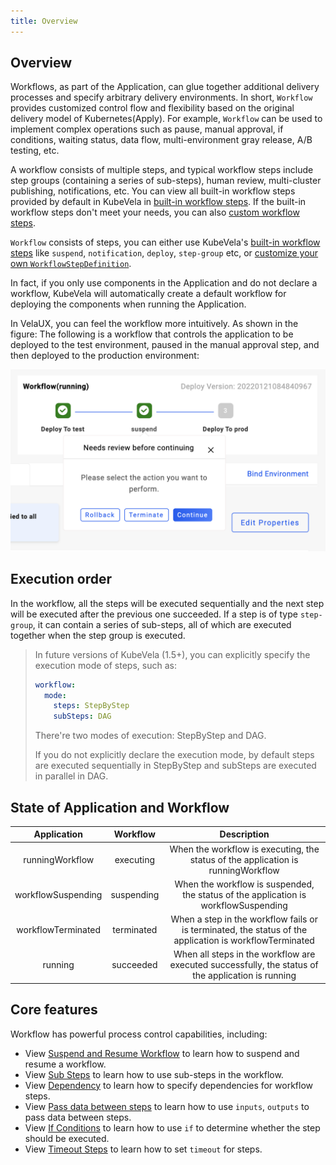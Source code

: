 ```yaml
---
title: Overview
---
```


## Overview

Workflows, as part of the Application, can glue together additional delivery processes and specify arbitrary delivery environments. In short, `Workflow` provides customized control flow and flexibility based on the original delivery model of Kubernetes(Apply). For example, `Workflow` can be used to implement complex operations such as pause, manual approval, if conditions, waiting status, data flow, multi-environment gray release, A/B testing, etc.

A workflow consists of multiple steps, and typical workflow steps include step groups (containing a series of sub-steps), human review, multi-cluster publishing, notifications, etc. You can view all built-in workflow steps provided by default in KubeVela in [built-in workflow steps](./built-in-workflow-defs). If the built-in workflow steps don't meet your needs, you can also [custom workflow steps](../../platform-engineers/workflow/workflow).

`Workflow` consists of steps, you can either use KubeVela's [built-in workflow steps](./built-in-workflow-defs) like `suspend`, `notification`, `deploy`, `step-group` etc, or [customize your own `WorkflowStepDefinition`](../../platform-engineers/workflow/workflow).

In fact, if you only use components in the Application and do not declare a workflow, KubeVela will automatically create a default workflow for deploying the components when running the Application.

In VelaUX, you can feel the workflow more intuitively. As shown in the figure: The following is a workflow that controls the application to be deployed to the test environment, paused in the manual approval step, and then deployed to the production environment:

![continue-workflow](../../resources/continue-workflow.png)

## Execution order

In the workflow, all the steps will be executed sequentially and the next step will be executed after the previous one succeeded. If a step is of type `step-group`, it can contain a series of sub-steps, all of which are executed together when the step group is executed.

> In future versions of KubeVela (1.5+), you can explicitly specify the execution mode of steps, such as:
> ```yaml
> workflow:
>   mode:
>     steps: StepByStep
>     subSteps: DAG
> ```
> There're two modes of execution: StepByStep and DAG.
> 
> If you do not explicitly declare the execution mode, by default steps are executed sequentially in StepByStep and subSteps are executed in parallel in DAG.

## State of Application and Workflow

|  Application   |  Workflow  |                 Description                  |
| :-------: | :----: | :-----------------------------------: |
|    runningWorkflow    | executing |      When the workflow is executing, the status of the application is runningWorkflow      |
|    workflowSuspending    | suspending |      When the workflow is suspended, the status of the application is workflowSuspending     |
|    workflowTerminated    | terminated |      When a step in the workflow fails or is terminated, the status of the application is workflowTerminated     |
|    running    | succeeded |      When all steps in the workflow are executed successfully, the status of the application is running    |

## Core features

Workflow has powerful process control capabilities, including:

- View [Suspend and Resume Workflow](./suspend) to learn how to suspend and resume a workflow.
- View [Sub Steps](./step-group) to learn how to use sub-steps in the workflow.
- View [Dependency](./dependency) to learn how to specify dependencies for workflow steps.
- View [Pass data between steps](./inputs-outputs) to learn how to use `inputs`, `outputs` to pass data between steps.
- View [If Conditions](./if-condition) to learn how to use `if` to determine whether the step should be executed.
- View [Timeout Steps](./timeout) to learn how to set `timeout` for steps.
